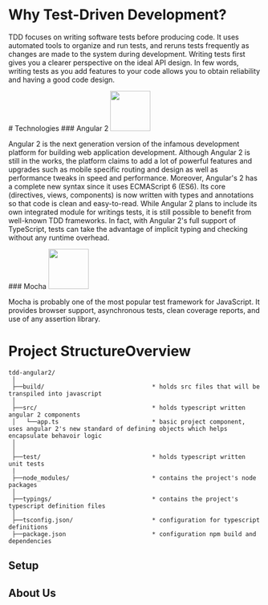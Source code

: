# Why Test-Driven Development?
<p>
TDD focuses on writing software tests before producing code. It uses automated tools to organize and run tests, and reruns tests frequently as changes are made
to the system during development.
Writing tests first gives you a clearer perspective on the ideal API design.
In few words, writing tests as you add features to your code allows you to obtain reliability and having a good code design.
</p>
# Technologies
### Angular 2 
<img src="https://avatars0.githubusercontent.com/u/139426?v=3&s=400" width="80" height="80"/>
<p>
Angular 2 is the next generation version of the infamous development platform for building web application development. Although Angular 2 is still in the works, the platform claims to add a lot of powerful features and upgrades 
such as mobile specific routing and design as well as performance tweaks in speed and performance. Moreover, Angular's 2 has a complete new syntax since it uses ECMAScript 6 (ES6). Its core (directives, views, components) is now written with types and annotations so 
that code is clean and easy-to-read. While Angular 2 plans to include its own integrated module for writings tests, it is still possible to benefit from well-known
TDD frameworks. In fact, with Angular 2's full support of TypeScript, tests can take the advantage of implicit typing and checking without any runtime overhead.
</p>
### Mocha
<img src="https://cdn1.slant.co/11196-thumb.png" width="80" height="80"/>
<p>Mocha is probably one of the most popular test framework for JavaScript. It provides browser support, asynchronous tests, clean coverage reports, and use of any assertion library.</p>

# Project StructureOverview
```
tdd-angular2/
 │
 ├──build/								* holds src files that will be transpiled into javascript                             
 │   
 ├──src/                    			* holds typescript written angular 2 components
 │   └──app.ts            				* basic project component, uses angular 2's new standard of defining objects which helps encapsulate behavoir logic 
 │     		   
 │   
 ├──test/                   			* holds typescript written unit tests
 |
 ├──node_modules/           			* contains the project's node packages            
 │
 ├──typings/                			* contains the project's typescript definition files                   
 │	   
 ├──tsconfig.json/  					* configuration for typescript definitions
 ├──package.json						* configuration npm build and dependencies
```
## Setup

## About Us